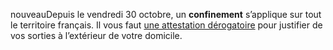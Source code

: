 <div class="conseil conseil-orange">

<span class="nouveau">nouveau</span>Depuis le vendredi 30 octobre, un **confinement** s’applique sur tout le territoire français. Il vous faut [une attestation dérogatoire](https://media.interieur.gouv.fr/deplacement-covid-19/) pour justifier de vos sorties à l’extérieur de votre domicile.

</div>
